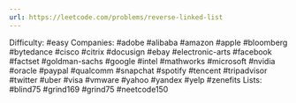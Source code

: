 ```yaml
---
url: https://leetcode.com/problems/reverse-linked-list
---
```


Difficulty: #easy
Companies: #adobe #alibaba #amazon #apple #bloomberg #bytedance #cisco #citrix #docusign #ebay #electronic-arts #facebook #factset #goldman-sachs #google #intel #mathworks #microsoft #nvidia #oracle #paypal #qualcomm #snapchat #spotify #tencent #tripadvisor #twitter #uber #visa #vmware #yahoo #yandex #yelp #zenefits
Lists: #blind75 #grind169 #grind75 #neetcode150